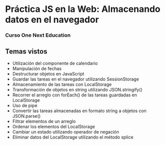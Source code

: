 # Práctica JS en la Web: Almacenando datos en el navegador
### Curso One Next Education

## Temas vistos
- Utilización del componente de calendario
- Manipulación de fechas
- Destructurar objetos en JavaScript
- Guardar las tareas en el navegador utilizando SessionStorage
- Almacenamiento de las tareas con LocalStorage
- Transformación de objetos en string utilizando JSON.stringify()
- Recorrer el arreglo con forEach() de las tareas guardadas en LocalStorage
- Uso de pipe
- Convertir las tareas almacenadas en formato string a objetos con JSON.parse()
- Filtrar elementos de un arreglo
- Ordenar los elementos del LocalStorage
- Cambiar un estado utilizando operador de negación
- Eliminar datos del LocalStorage utilizando el método splice
